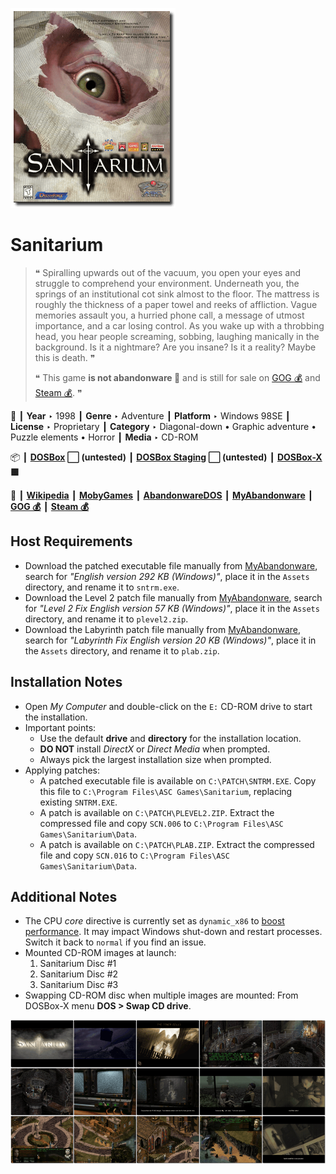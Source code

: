 ![](Thumbnail.png "application-thumbnail")

# Sanitarium

> ❝ Spiralling upwards out of the vacuum, you open your eyes and struggle to comprehend your environment. Underneath you, the springs of an institutional cot sink almost to the floor. The mattress is roughly the thickness of a paper towel and reeks of affliction. Vague memories assault you, a hurried phone call, a message of utmost importance, and a car losing control. As you wake up with a throbbing head, you hear people screaming, sobbing, laughing manically in the background. Is it a nightmare? Are you insane? Is it a reality? Maybe this is death. ❞
>
> ❝ This game **is not abandonware 🚫** and is still for sale on [GOG 💰](https://gog.com/en/game/sanitarium) and [Steam 💰](https://store.steampowered.com/app/284050/Sanitarium/). ❞
>

📌 ┃ **Year** ‣ 1998 ┃ **Genre** ‣ Adventure ┃ **Platform** ‣ Windows 98SE ┃ **License** ‣ Proprietary ┃ **Category** ‣ Diagonal-down • Graphic adventure • Puzzle elements • Horror ┃ **Media** ‣ CD-ROM 

📦 ┃ **[DOSBox](https://www.dosbox.com/) ⬜ (untested)** ┃ **[DOSBox Staging](https://dosbox-staging.github.io/) ⬜ (untested)** ┃ **[DOSBox-X](https://dosbox-x.com/) 🟩** 

📎 ┃ **[Wikipedia](https://en.wikipedia.org/wiki/Sanitarium_(video_game))** ┃ **[MobyGames](https://www.mobygames.com/game/572/sanitarium/)** ┃ **[AbandonwareDOS](https://www.abandonwaredos.com/abandonware-game.php?abandonware=Sanitarium&gid=2289)** ┃ **[MyAbandonware](https://www.myabandonware.com/game/sanitarium-cs8)** ┃ **[GOG 💰](https://gog.com/en/game/sanitarium)** ┃ **[Steam 💰](https://store.steampowered.com/app/284050/Sanitarium/)** 

## Host Requirements
- Download the patched executable file manually from [MyAbandonware](https://www.myabandonware.com/game/sanitarium-cs8), search for *"English version 292 KB (Windows)"*, place it in the `Assets` directory, and rename it to `sntrm.exe`.
- Download the Level 2 patch file manually from [MyAbandonware](https://www.myabandonware.com/game/sanitarium-cs8), search for *"Level 2 Fix English version 57 KB (Windows)"*, place it in the `Assets` directory, and rename it to `plevel2.zip`.
- Download the Labyrinth patch file manually from [MyAbandonware](https://www.myabandonware.com/game/sanitarium-cs8), search for *"Labyrinth Fix English version 20 KB (Windows)"*, place it in the `Assets` directory, and rename it to `plab.zip`.

## Installation Notes
- Open *My Computer* and double-click on the `E:` CD-ROM drive to start the installation.
- Important points:
  - Use the default **drive** and **directory** for the installation location.
  - **DO NOT** install *DirectX* or *Direct Media* when prompted.
  - Always pick the largest installation size when prompted.
- Applying patches:
  - A patched executable file is available on `C:\PATCH\SNTRM.EXE`. Copy this file to `C:\Program Files\ASC Games\Sanitarium`, replacing existing `SNTRM.EXE`.
  - A patch is available on `C:\PATCH\PLEVEL2.ZIP`. Extract the compressed file and copy `SCN.006` to `C:\Program Files\ASC Games\Sanitarium\Data`.
  - A patch is available on `C:\PATCH\PLAB.ZIP`. Extract the compressed file and copy `SCN.016` to `C:\Program Files\ASC Games\Sanitarium\Data`.

## Additional Notes
- The CPU *core* directive is currently set as `dynamic_x86` to [boost performance](https://dosbox-x.com/wiki/Guide%3AInstalling-Windows-98#_dynamic_vs_normal_core). It may impact Windows shut-down and restart processes. Switch it back to `normal` if you find an issue.
- Mounted CD-ROM images at launch:
  1. Sanitarium Disc #1
  2. Sanitarium Disc #2
  3. Sanitarium Disc #3
- Swapping CD-ROM disc when multiple images are mounted: From DOSBox-X menu **DOS > Swap CD drive**.

![](Montage.png "Sanitarium")

